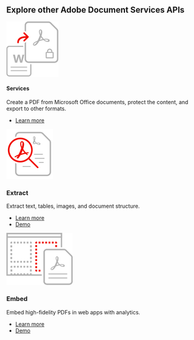 <TitleBlock slots="heading" theme="lightest" className='titleBlock-align-left'/>

## Explore other Adobe Document Services APIs

<ProductCard slots="icon, heading, text, buttons" theme="lightest" width="33%" className="product-card-compact-img product-card-compact-img-service"/>

![EMPTY_ALT](../../images/create_secure_support.svg)

#### Services

Create a PDF from Microsoft Office documents, protect the content, and export to other formats.

* [Learn more](/src/pages/apis/pdf-services.md)

<ProductCard slots="icon, heading, text, buttons" theme="lightest" width="33%" className="product-card-compact-img product-card-compact-img-service"/>

![EMPTY_ALT](../../images/Extract-v2.svg)

### Extract

Extract text, tables, images, and document structure.

* [Learn more](/src/pages/apis/pdf-extract.md)
* [Demo](https://www.adobe.com/go/extract_visualizer)

<ProductCard slots="icon, heading, text, buttons" theme="lightest" width="33%" className="product-card-compact-img product-card-compact-img-service"/>

![EMPTY_ALT](../../images/customizable_experience.svg)

### Embed

Embed high-fidelity PDFs in web apps with analytics.

* [Learn more](/src/pages/apis/pdf-embed.md)
* [Demo](https://acrobatservices.adobe.com/view-sdk-demo/index.html#/view/FULL_WINDOW/Bodea%20Brochure.pdf)
